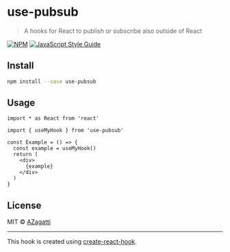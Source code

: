 # use-pubsub

> A hooks for React to publish or subscribe also outside of React

[![NPM](https://img.shields.io/npm/v/use-pubsub.svg)](https://www.npmjs.com/package/use-pubsub) [![JavaScript Style Guide](https://img.shields.io/badge/code_style-standard-brightgreen.svg)](https://standardjs.com)

## Install

```bash
npm install --save use-pubsub
```

## Usage

```tsx
import * as React from 'react'

import { useMyHook } from 'use-pubsub'

const Example = () => {
  const example = useMyHook()
  return (
    <div>
      {example}
    </div>
  )
}
```

## License

MIT © [AZagatti](https://github.com/AZagatti)

---

This hook is created using [create-react-hook](https://github.com/hermanya/create-react-hook).
